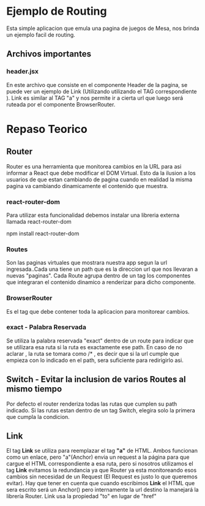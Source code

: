 # Ejemplo de Routing

Esta simple aplicacion que emula una pagina de juegos de Mesa, nos brinda un ejemplo facil de routing.

## Archivos importantes

### header.jsx
En este archivo que consiste en el componente Header de la pagina, se puede ver un ejemplo de Link (Utilizando utilizando el TAG correspondiente ). Link es similar al TAG "a" y nos permite ir a cierta url que luego será ruteada por el componente BrowserRouter.

# Repaso Teorico

## Router

Router es una herramienta que monitorea cambios en la URL para asi informar a React que debe modificar el DOM Virtual. Esto da la ilusion a los usuarios de que estan cambiando de pagina cuando en realidad la misma pagina va cambiando dinamicamente el contenido que muestra.

### react-router-dom

Para utilizar esta funcionalidad debemos instalar una libreria externa llamada react-router-dom

npm install react-router-dom


### Routes

Son las paginas virtuales que mostrara nuestra app segun la url ingresada..Cada una tiene un path que es la direccion url que nos llevaran a nuevas "paginas". Cada Route agrupa dentro de un tag <Route></Route> los componentes que integraran el contenido dinamico a renderizar para dicho componente. 

### BrowserRouter 
Es el tag que debe contener toda la aplicacion para monitorear cambios.


### exact - Palabra Reservada

Se utiliza la palabra reservada "exact" dentro de un route para indicar que se utilizara esa ruta si la ruta es exactamente ese path. En caso de no aclarar , la ruta se tomara como /* , es decir que si la url cumple que empieza con lo indicado en el path, sera suficiente para redirigirlo asi.

## Switch - Evitar la inclusion de varios Routes al mismo tiempo
Por defecto el router renderiza todas las rutas que cumplen su path indicado. Si las rutas estan dentro de un tag Switch, elegira solo la primera que cumpla la condicion.

## Link
El tag **Link** se utiliza para reemplazar el tag **"a"** de HTML. Ambos funcionan como un enlace, pero "a"(Anchor) envia un request a la página para que cargue el HTML correspondiente a esa ruta, pero si nosotros utilizamos el tag **Link** evitamos la redundancia ya que Router ya esta monitoreando esos cambios sin necesidad de un Request (El Request es justo lo que queremos evitar). Hay que tener en cuenta que cuando escribimos **Link** el HTML que sera escrito será un Anchor(<a>) pero internamente la url destino la manejará la librería Router.
Link usa la propiedad "to" en lugar de "href"

